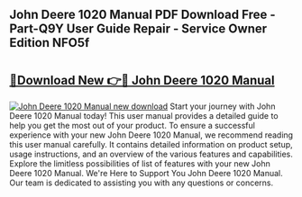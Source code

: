 ## John Deere 1020 Manual PDF Download Free - Part-Q9Y User Guide Repair - Service Owner Edition NFO5f

# <h2><a href="http://bc42075.oget.top/?id=John+Deere+1020+Manual">🔗Download New 👉🔴 John Deere 1020 Manual</a></h2>

[![John Deere 1020 Manual new download](https://i.imgur.com/5g1atiW.png)](http://bc42075.oget.top/?id=John+Deere+1020+Manual)
Start your journey with John Deere 1020 Manual today! This user manual provides a detailed guide to help you get the most out of your product. To ensure a successful experience with your new John Deere 1020 Manual, we recommend reading this user manual carefully. It contains detailed information on product setup, usage instructions, and an overview of the various features and capabilities. Explore the limitless possibilities of list of features with your new John Deere 1020 Manual. We're Here to Support You John Deere 1020 Manual. Our team is dedicated to assisting you with any questions or concerns.

